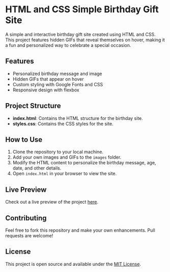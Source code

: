 # HTML and CSS Simple Birthday Gift Site

A simple and interactive birthday gift site created using HTML and CSS. This project features hidden GIFs that reveal themselves on hover, making it a fun and personalized way to celebrate a special occasion.

## Features

- Personalized birthday message and image
- Hidden GIFs that appear on hover
- Custom styling with Google Fonts and CSS
- Responsive design with flexbox

## Project Structure

- **index.html**: Contains the HTML structure for the birthday site.
- **styles.css**: Contains the CSS styles for the site.

## How to Use

1. Clone the repository to your local machine.
2. Add your own images and GIFs to the `images` folder.
3. Modify the HTML content to personalize the birthday message, age, date, and other details.
4. Open `index.html` in your browser to view the site.

## Live Preview

Check out a live preview of the project [here](https://html-and-css-simple-birthday-gift-sit.netlify.app/).

## Contributing

Feel free to fork this repository and make your own enhancements. Pull requests are welcome!

## License

This project is open source and available under the [MIT License](LICENSE).
